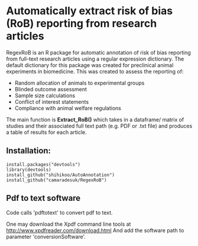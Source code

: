 # Automatically extract risk of bias (RoB) reporting from research articles 

RegexRoB is an R package for automatic annotation of risk of bias reporting from full-text research articles using a regular expression dictionary. The default dictionary for this package was created for preclinical animal experiments in biomedicine. This was created to assess the  reporting of:
* Random allocation of animals to experimental groups
* Blinded outcome assessment
* Sample size calculations
* Conflict of interest statements 
* Compliance with animal welfare regulations 

The main function is **Extract_RoB()** which takes in a dataframe/ matrix of studies and their associated full text path (e.g. PDF or .txt file) and produces a table of results for each article. 

## Installation:

```{r}
install.packages("devtools")
library(devtools)
install_github("shihikoo/AutoAnnotation")
install_github("camaradesuk/RegexRoB")
```
## Pdf to text software 
Code calls 'pdftotext' to convert pdf to text.

One may download the Xpdf command line tools at http://www.xpdfreader.com/download.html
And add the software path to parameter 'conversionSoftware'.
